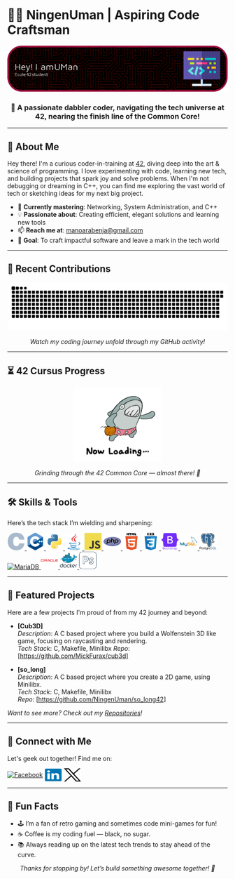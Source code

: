 # 👨‍💻 NingenUman | Aspiring Code Craftsman

<p align="center">
  <img src="./assets/github-header-image.png" alt="Header Image" width="600">
</p>

<h3 align="center">🌟 A passionate dabbler coder, navigating the tech universe at 42, nearing the finish line of the Common Core!</h3>

---

## 🚀 About Me

Hey there! I'm a curious coder-in-training at [42](https://www.42.fr/), diving deep into the art & science of programming. I love experimenting with code, learning new tech, and building projects that spark joy and solve problems. When I'm not debugging or dreaming in C++, you can find me exploring the vast world of tech or sketching ideas for my next big project.

- 🌱 **Currently mastering**: Networking, System Administration, and C++
- 💡 **Passionate about**: Creating efficient, elegant solutions and learning new tools
- 📫 **Reach me at**: [manoarabenja@gmail.com](mailto:manoarabenja@gmail.com)
- 🎯 **Goal**: To craft impactful software and leave a mark in the tech world

---

## 🎯 Recent Contributions

<p align="center">
  <img src="https://github.com/NingenUman/NingenUman/blob/output/dist/github-contribution-grid-snake-dark.svg?palette=github-dark" alt="GitHub Contribution Snake" width="600">
</p>

<p align="center">
  <em>Watch my coding journey unfold through my GitHub activity!</em>
</p>

---

## ⏳ 42 Cursus Progress

<p align="center">
  <img src="assets/load-loading.gif" width="200" alt="Loading GIF">
</p>

<p align="center">
  <em>Grinding through the 42 Common Core — almost there! 🚀</em>
</p>

---

## 🛠️ Skills & Tools

Here’s the tech stack I’m wielding and sharpening:

<p align="left">
  <a href="https://www.cprogramming.com/" target="_blank" rel="noreferrer"> <img src="https://raw.githubusercontent.com/devicons/devicon/master/icons/c/c-original.svg" alt="C" width="40" height="40"/> </a>
  <a href="https://www.w3schools.com/cpp/" target="_blank" rel="noreferrer"> <img src="https://raw.githubusercontent.com/devicons/devicon/master/icons/cplusplus/cplusplus-original.svg" alt="C++" width="40" height="40"/> </a>
  <a href="https://www.python.org" target="_blank" rel="noreferrer"> <img src="https://raw.githubusercontent.com/devicons/devicon/master/icons/python/python-original.svg" alt="Python" width="40" height="40"/> </a>
  <a href="https://www.java.com" target="_blank" rel="noreferrer"> <img src="https://raw.githubusercontent.com/devicons/devicon/master/icons/java/java-original.svg" alt="Java" width="40" height="40"/> </a>
  <a href="https://developer.mozilla.org/en-US/docs/Web/JavaScript" target="_blank" rel="noreferrer"> <img src="https://raw.githubusercontent.com/devicons/devicon/master/icons/javascript/javascript-original.svg" alt="JavaScript" width="40" height="40"/> </a>
  <a href="https://www.php.net" target="_blank" rel="noreferrer"> <img src="https://raw.githubusercontent.com/devicons/devicon/master/icons/php/php-original.svg" alt="PHP" width="40" height="40"/> </a>
  <a href="https://www.w3.org/html/" target="_blank" rel="noreferrer"> <img src="https://raw.githubusercontent.com/devicons/devicon/master/icons/html5/html5-original-wordmark.svg" alt="HTML5" width="40" height="40"/> </a>
  <a href="https://www.w3schools.com/css/" target="_blank" rel="noreferrer"> <img src="https://raw.githubusercontent.com/devicons/devicon/master/icons/css3/css3-original-wordmark.svg" alt="CSS3" width="40" height="40"/> </a>
  <a href="https://getbootstrap.com" target="_blank" rel="noreferrer"> <img src="https://raw.githubusercontent.com/devicons/devicon/master/icons/bootstrap/bootstrap-plain-wordmark.svg" alt="Bootstrap" width="40" height="40"/> </a>
  <a href="https://www.mysql.com/" target="_blank" rel="noreferrer"> <img src="https://raw.githubusercontent.com/devicons/devicon/master/icons/mysql/mysql-original-wordmark.svg" alt="MySQL" width="40" height="40"/> </a>
  <a href="https://www.postgresql.org" target="_blank" rel="noreferrer"> <img src="https://raw.githubusercontent.com/devicons/devicon/master/icons/postgresql/postgresql-original-wordmark.svg" alt="PostgreSQL" width="40" height="40"/> </a>
  <a href="https://mariadb.org/" target="_blank" rel="noreferrer"> <img src="https://www.vectorlogo.zone/logos/mariadb/mariadb-icon.svg" alt="MariaDB" width="40" height="40"/> </a>
  <a href="https://www.oracle.com/" target="_blank" rel="noreferrer"> <img src="https://raw.githubusercontent.com/devicons/devicon/master/icons/oracle/oracle-original.svg" alt="Oracle" width="40" height="40"/> </a>
  <a href="https://www.docker.com/" target="_blank" rel="noreferrer"> <img src="https://raw.githubusercontent.com/devicons/devicon/master/icons/docker/docker-original-wordmark.svg" alt="Docker" width="40" height="40"/> </a>
  <a href="https://www.photoshop.com/en" target="_blank" rel="noreferrer"> <img src="https://raw.githubusercontent.com/devicons/devicon/master/icons/photoshop/photoshop-line.svg" alt="Photoshop" width="40" height="40"/> </a>
</p>

---

## 📂 Featured Projects

Here are a few projects I'm proud of from my 42 journey and beyond:

- **[Cub3D]**  
  *Description*: A C based project where you build a Wolfenstein 3D like game, focusing on raycasting and rendering.  
  *Tech Stack*: C, Makefile, Minilibx
  *Repo*: [https://github.com/MickFurax/cub3d]

- **[so_long]**  
  *Description*: A C based project where you create a 2D game, using Minilibx.  
  *Tech Stack*: C, Makefile, Minilibx  
  *Repo*: [https://github.com/NingenUman/so_long42]

*Want to see more? Check out my [Repositories](https://github.com/NingenUman?tab=repositories)!*

---

## 📱 Connect with Me

Let's geek out together! Find me on:

<p align="left">
  <a href="https://fb.com/manu rb" target="_blank"><img align="center" src="https://raw.githubusercontent.com/rahuldkjain/github-profile-readme-generator/master/src/images/icons/Social/facebook.svg" alt="Facebook" height="30" width="40" /></a>
  <a href="https://linkedin.com/in/your-linkedin" target="_blank"><img align="center" src="https://raw.githubusercontent.com/devicons/devicon/master/icons/linkedin/linkedin-original.svg" alt="LinkedIn" height="30" width="40" /></a>
  <a href="https://twitter.com/your-twitter" target="_blank"><img align="center" src="https://raw.githubusercontent.com/devicons/devicon/master/icons/twitter/twitter-original.svg" alt="Twitter" height="30" width="40" /></a>
</p>

---

## 🌟 Fun Facts

- 🕹️ I’m a fan of retro gaming and sometimes code mini-games for fun!
- ☕ Coffee is my coding fuel — black, no sugar.
- 📚 Always reading up on the latest tech trends to stay ahead of the curve.

<p align="center">
  <em>Thanks for stopping by! Let’s build something awesome together! 🚀</em>
</p>
